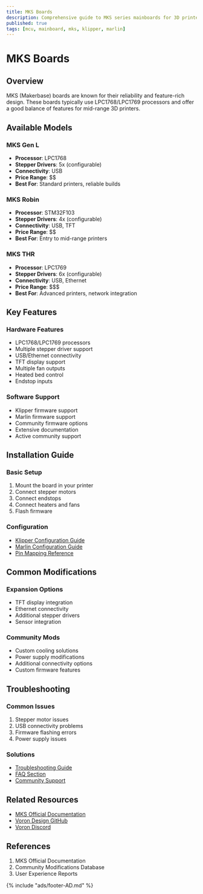 ```yaml
---
title: MKS Boards
description: Comprehensive guide to MKS series mainboards for 3D printers
published: true
tags: [mcu, mainboard, mks, klipper, marlin]
---
```


# MKS Boards

## Overview
MKS (Makerbase) boards are known for their reliability and feature-rich design. These boards typically use LPC1768/LPC1769 processors and offer a good balance of features for mid-range 3D printers.

## Available Models

### MKS Gen L
- **Processor**: LPC1768
- **Stepper Drivers**: 5x (configurable)
- **Connectivity**: USB
- **Price Range**: $$
- **Best For**: Standard printers, reliable builds

### MKS Robin
- **Processor**: STM32F103
- **Stepper Drivers**: 4x (configurable)
- **Connectivity**: USB, TFT
- **Price Range**: $$
- **Best For**: Entry to mid-range printers

### MKS THR
- **Processor**: LPC1769
- **Stepper Drivers**: 6x (configurable)
- **Connectivity**: USB, Ethernet
- **Price Range**: $$$
- **Best For**: Advanced printers, network integration

## Key Features

### Hardware Features
- LPC1768/LPC1769 processors
- Multiple stepper driver support
- USB/Ethernet connectivity
- TFT display support
- Multiple fan outputs
- Heated bed control
- Endstop inputs

### Software Support
- Klipper firmware support
- Marlin firmware support
- Community firmware options
- Extensive documentation
- Active community support

## Installation Guide

### Basic Setup
1. Mount the board in your printer
2. Connect stepper motors
3. Connect endstops
4. Connect heaters and fans
5. Flash firmware

### Configuration
- [Klipper Configuration Guide](./guides/klipper-config.md)
- [Marlin Configuration Guide](./guides/marlin-config.md)
- [Pin Mapping Reference](./guides/pin-mapping.md)

## Common Modifications

### Expansion Options
- TFT display integration
- Ethernet connectivity
- Additional stepper drivers
- Sensor integration

### Community Mods
- Custom cooling solutions
- Power supply modifications
- Additional connectivity options
- Custom firmware features

## Troubleshooting

### Common Issues
1. Stepper motor issues
2. USB connectivity problems
3. Firmware flashing errors
4. Power supply issues

### Solutions
- [Troubleshooting Guide](./guides/troubleshooting.md)
- [FAQ Section](./guides/faq.md)
- [Community Support](./guides/community-support.md)

## Related Resources
- [MKS Official Documentation](https://github.com/makerbase-mks)
- [Voron Design GitHub](https://github.com/VoronDesign)
- [Voron Discord](https://discord.gg/voron)

## References
1. MKS Official Documentation
2. Community Modifications Database
3. User Experience Reports

{% include "ads/footer-AD.md" %} 